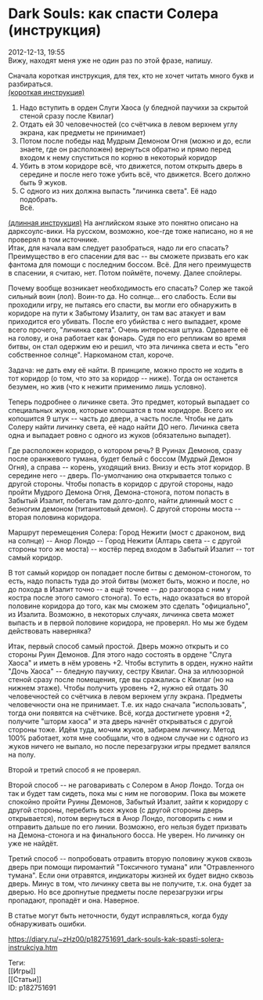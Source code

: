 Dark Souls: как спасти Солера (инструкция)
===========================================

   
 2012-12-13, 19:55   
  Вижу, находят меня уже не один раз по этой фразе, напишу.   
   
 Сначала короткая инструкция, для тех, кто не хочет читать много букв и разбираться.   
  [(короткая инструкция)](https://zHz00.diary.ru/p182751691.htm?index=1#linkmore182751691m1)      
 1. Надо вступить в орден Слуги Хаоса (у бледной паучихи за скрытой стеной сразу после Квилаг)   
 2. Отдать ей 30 человечностей (со счётчика в левом верхнем углу экрана, как предметы не принимает)   
 3. Потом после победы над Мудрым Демоном Огня (можно и до, если знаете, где он расположен) вернуться обратно и прямо перед входом к нему спуститься по корню в некоторый коридор   
 4. Убить в этом коридоре всё, что движется, потом открыть дверь в середине и после него тоже убить всё, что движется. Всего должно быть 9 жуков.   
 5. С одного из них должна выпасть "личинка света". Её надо подобрать.   
 Всё.     
   
  [(длинная инструкция)](https://zHz00.diary.ru/p182751691.htm?index=2#linkmore182751691m2)    На английском языке это понятно описано на дарксоулс-вики. На русском, возможно, кое-где тоже написано, но я не проверял в том источнике.   
 Итак, для начала вам следует разобраться, надо ли его спасать? Преимущество в его спасении для вас -- вы сможете призвать его как фантома для помощи с последним боссом. Всё. Для него преимуществ в спасении, я считаю, нет. Потом поймёте, почему. Далее спойлеры.   
   
 Почему вообще возникает необходимость его спасать? Солер же такой сильный воин (лол). Воин-то да. Но солнце... его слабость. Если вы проходили игру, не пытаясь его спасти, вы могли его обнаружить в коридоре на пути к Забытому Изалиту, он там вас атакует и вам приходится его убивать. После его убийства с него выпадает, кроме всего прочего, "личинка света". Очень интересная штука. Одеваете её на голову, и она работает как фонарь. Судя по его репликам во время битвы, он стал одержим ею и решил, что эта личинка света и есть "его собственное солнце". Наркоманом стал, короче.   
   
 Задача: не дать ему её найти. В принципе, можно просто не ходить в тот коридор (о том, что это за коридор -- ниже). Тогда он останется безумен, но жив (что к нежити применимо лишь условно).   
   
 Теперь подробнее о личинке света. Это предмет, который выпадает со специальных жуков, которые копошатся в том коридоре. Всего их копошится 9 штук -- часть до двери, а часть после. Чтобы не дать Солеру найти личинку света, её надо найти ДО него. Личинка света одна и выпадает ровно с одного из жуков (обязательно выпадет).   
   
 Где расположен коридор, о котором речь? В Руинах Демонов, сразу после оранжевого тумана, будет белый с боссом (Мудрый Демон Огня), а справа -- корень, уходящий вниз. Внизу и есть этот коридор. В середине него -- дверь. По-умолчанию она открывается только с другой стороны. Чтобы попасть в коридор с другой стороны, надо пройти Мудрого Демона Огня, Демона-стонога, потом попасть в Забытый Изалит, побегать там долго-долго, найти длинный мост с безногим демоном (титанитовый демон). С другой стороны моста -- вторая половина коридора.   
   
 Маршрут перемещения Солера: Город Нежити (мост с драконом, вид на солнце) -- Анор Лондо -- Город Нежити (Алтарь света -- с другой стороны того же моста) -- костёр перед входом в Забытый Изалит -- тот самый коридор.   
   
 В тот самый коридор он попадает после битвы с демоном-стоногом, то есть, надо попасть туда до этой битвы (может быть, можно и после, но до похода в Изалит точно -- а ещё точнее -- до разговора с ним у костра после этого самого стонога). То есть, надо оказаться во второй половине коридора до того, как мы сможем это сделать "официально", из Изалита. Возможно, в некоторых случаях, личинка света может выпасть и в первой половине коридора, не проверял. Но мы же будем действовать наверняка?   
   
 Итак, первый способ самый простой. Дверь можно открыть и со стороны Руин Демонов. Для этого надо состоять в ордене "Слуга Хаоса" и иметь в нём уровень +2. Чтобы вступить в орден, нужно найти "Дочь Хаоса" -- бледную паучиху, сестру Квилаг. Она за иллюзорной стеной сразу после помещения, где вы сражались с Квилаг (но на нижнем этаже). Чтобы получить уровень +2, нужно ей отдать 30 человечностей со счётчика в левом верхнем углу экрана. Предметы человечности она не принимает. Т.е. их надо сначала "использовать", тогда они появятся на счётчике. Всё, когда достигнете уровня +2, получите "шторм хаоса" и эта дверь начнёт открываться с другой стороны тоже. Идём туда, мочим жуков, забираем личинку. Метод 100% работает, хотя мне сообщали, что в одном случае ни с одного из жуков ничего не выпало, но после перезагрузки игры предмет валялся на полу.   
   
 Второй и третий способ я не проверял.   
   
 Второй способ -- не раговаривать с Солером в Анор Лондо. Тогда он так и будет там сидеть, пока мы с ним не поговорим. Пока вы можете спокойно пройти Руины Демонов, Забытый Изалит, зайти к коридору с другой стороны, перебить всех жуков (с другой стороны дверь открывается), потом вернуться в Анор Лондо, поговорить с ним и отправить дальше по его линии. Возможно, его нельзя будет призвать на Демона-стонога и на финального босса. Не уверен. Но личинку он уже не найдёт.   
   
 Третий способ -- попробовать отравить вторую половину жуков сквозь дверь при помощи пиромантий "Токсичного тумана" или "Отравленного тумана". Если они отравятся, индикаторы жизней их будет видно сквозь дверь. Минус в том, что личинку света вы не получите, т.к. она будет за дверью. Но все дропнутые предметы после перезагрузки игры пропадают, пропадёт и она. Наверное.   
   
 В статье могут быть неточности, будут исправляться, когда буду обнаруживать ошибки.     
    
 <https://diary.ru/~zHz00/p182751691_dark-souls-kak-spasti-solera-instrukciya.htm>   
   
 Теги:   
 [[Игры]]   
 [[Статьи]]   
 ID: p182751691